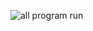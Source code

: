 ![all program run](https://github.com/user-attachments/assets/708ee1b4-4887-426c-b623-1c07dd4c76bd)
